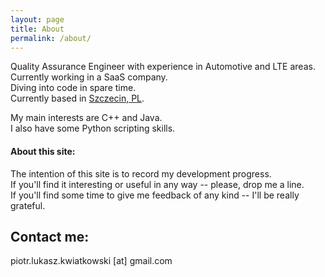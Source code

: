 ```yaml
---
layout: page
title: About
permalink: /about/
---
```


Quality Assurance Engineer with experience in Automotive and LTE areas. Currently working in a SaaS company<!-- - <a href="https://tidiochat.com">Tidio</a>-->.<br>
Diving into code in spare time.<br>
Currently based in [Szczecin, PL](https://en.wikipedia.org/wiki/Szczecin).

My main interests are C++ and Java.<br>
I also have some Python scripting skills.

#### About this site:

The intention of this site is to record my development progress.<br>
If you'll find it interesting or useful in any way -- please, drop me a line.<br>
If you'll find some time to give me feedback of any kind -- I'll be really grateful.<br>

<!-- Site was created with [Jekyll](https://jekyllrb.com/) (precisely with [Jekyll Now](http://www.jekyllnow.com/)) and I can highly recommend it to anybody wanting to quickly establish a blog website. -->

## Contact me:

piotr.lukasz.kwiatkowski [at] gmail.com
<!-- [![mail][mail-image]][mail-address]
&nbsp;<a href="mailto:piotr.lukasz.kwiatkowski@gmail.com">piotr.lukasz.kwiatkowski@gmail.com</a>-->

[mail-image]: /images/mail-image.png
[mail-address]: mailto:piotr.lukasz.kwiatkowski@gmail.com
